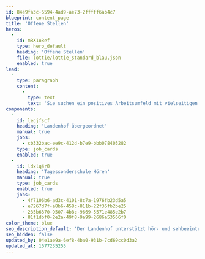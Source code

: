 ```yaml
---
id: 84e9fa3c-6594-4ad9-ae73-2fffff6ab4c7
blueprint: content_page
title: 'Offene Stellen'
heros:
  -
    id: mRX1o8ef
    type: hero_default
    heading: 'Offene Stellen'
    file: lottie/lottie_standard_blau.json
    enabled: true
lead:
  -
    type: paragraph
    content:
      -
        type: text
        text: 'Sie suchen ein positives Arbeitsumfeld mit vielseitigen und verantwortungsvollen Aufgaben und möchten den Landenhof mitgestalten? Dann bewerben Sie sich noch heute – wir prüfen Ihr Dossier gerne, auch wenn wir aktuell vielleicht keine offene Stelle haben.'
components:
  -
    id: lecjfscf
    heading: 'Landenhof übergeordnet'
    manual: true
    jobs:
      - cb332bac-ee9c-412d-b7e9-bbb078403282
    type: job_cards
    enabled: true
  -
    id: ldxlq4r0
    heading: 'Tagessonderschule Hören'
    manual: true
    type: job_cards
    enabled: true
    jobs:
      - 4f7106b6-ad3c-4101-8c7a-1976fb23d5a5
      - e7267d7f-a8b6-458c-811b-22f36fb2be25
      - 235b6370-9507-4b8c-9669-5571e485e2b7
      - 81f1dbf0-2e2a-49f8-9a99-2686a53566f0
color_theme: blue
seo_description_default: 'Der Landenhof unterstützt hör- und sehbeeinträchtigte Kinder & Jugendliche in ihrem selbstbestimmten Leben durch Förderung ihrer Fähigkeiten & Entwicklung'
seo_hidden: false
updated_by: 04e1ae9a-6ef8-4ba0-931b-7cd69cc0d3a2
updated_at: 1677235255
---
```

